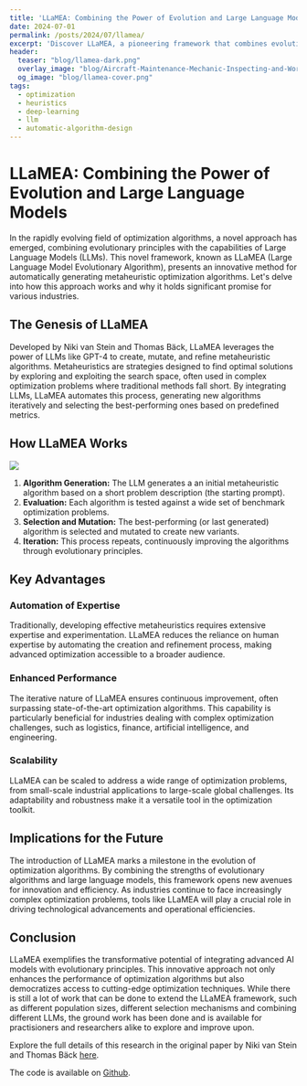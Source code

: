 ```yaml
---
title: 'LLaMEA: Combining the Power of Evolution and Large Language Models'
date: 2024-07-01
permalink: /posts/2024/07/llamea/
excerpt: 'Discover LLaMEA, a pioneering framework that combines evolutionary algorithms and Large Language Models to automate and enhance metaheuristic optimization, making advanced optimization techniques more accessible and effective.'
header:
  teaser: "blog/llamea-dark.png"
  overlay_image: "blog/Aircraft-Maintenance-Mechanic-Inspecting-and-Working-on-Airplane-Jet-Engine-in-Hangar-1.png"
  og_image: "blog/llamea-cover.png"
tags:
  - optimization
  - heuristics
  - deep-learning
  - llm
  - automatic-algorithm-design
---
```

# LLaMEA: Combining the Power of Evolution and Large Language Models

In the rapidly evolving field of optimization algorithms, a novel approach has emerged, combining evolutionary principles with the capabilities of Large Language Models (LLMs). This novel framework, known as LLaMEA (Large Language Model Evolutionary Algorithm), presents an innovative method for automatically generating metaheuristic optimization algorithms. Let's delve into how this approach works and why it holds significant promise for various industries.

## The Genesis of LLaMEA

Developed by Niki van Stein and Thomas Bäck, LLaMEA leverages the power of LLMs like GPT-4 to create, mutate, and refine metaheuristic algorithms. Metaheuristics are strategies designed to find optimal solutions by exploring and exploiting the search space, often used in complex optimization problems where traditional methods fall short. By integrating LLMs, LLaMEA automates this process, generating new algorithms iteratively and selecting the best-performing ones based on predefined metrics.

## How LLaMEA Works

[![](https://mermaid.ink/img/pako:eNpNUctug0AM_BVrT6kUfiCHVnk1qpRUVXKqQg4OGFgVdpHXtEqBf68DqK1P9no8M2u3JvEpmYXJSv-VFMgC-2PsQGN5fnFWLJb2G8V6d4EoeuxOohjrcqjZV7V0sGpP4usnyHCRYVSgS_txfjXgX30H69mOHDEKwbLMPVspKohgvz_Awz8sdO8UOti17ZGkYQdXCgLBKzVP9Hez_cS_Hmf-Gt1mtv3EslGdiXYzWCBmz2EOIfF8F9ie1TETBApB_wWFDVrfJokUBa8Y6DJSbAeV59nauyDcJAJHyqyjipzA27CDSex5QK7M3FTEFdpUt9reW7GRQvGxWWiaIn_EJna94rARf7q5xCyUmeaGfZMXRk2UQaumViu0sZgzVr-vlFo1exiPNtyu_wHLwJUV?type=png)](https://mermaid.live/edit#pako:eNpNUctug0AM_BVrT6kUfiCHVnk1qpRUVXKqQg4OGFgVdpHXtEqBf68DqK1P9no8M2u3JvEpmYXJSv-VFMgC-2PsQGN5fnFWLJb2G8V6d4EoeuxOohjrcqjZV7V0sGpP4usnyHCRYVSgS_txfjXgX30H69mOHDEKwbLMPVspKohgvz_Awz8sdO8UOti17ZGkYQdXCgLBKzVP9Hez_cS_Hmf-Gt1mtv3EslGdiXYzWCBmz2EOIfF8F9ie1TETBApB_wWFDVrfJokUBa8Y6DJSbAeV59nauyDcJAJHyqyjipzA27CDSex5QK7M3FTEFdpUt9reW7GRQvGxWWiaIn_EJna94rARf7q5xCyUmeaGfZMXRk2UQaumViu0sZgzVr-vlFo1exiPNtyu_wHLwJUV)

1. **Algorithm Generation:** The LLM generates a an initial metaheuristic algorithm based on a short problem description (the starting prompt).
2. **Evaluation:** Each algorithm is tested against a wide set of benchmark optimization problems.
3. **Selection and Mutation:** The best-performing (or last generated) algorithm is selected and mutated to create new variants.
4. **Iteration:** This process repeats, continuously improving the algorithms through evolutionary principles.

## Key Advantages

### Automation of Expertise

Traditionally, developing effective metaheuristics requires extensive expertise and experimentation. LLaMEA reduces the reliance on human expertise by automating the creation and refinement process, making advanced optimization accessible to a broader audience.

### Enhanced Performance

The iterative nature of LLaMEA ensures continuous improvement, often surpassing state-of-the-art optimization algorithms. This capability is particularly beneficial for industries dealing with complex optimization challenges, such as logistics, finance, artificial intelligence, and engineering.

### Scalability

LLaMEA can be scaled to address a wide range of optimization problems, from small-scale industrial applications to large-scale global challenges. Its adaptability and robustness make it a versatile tool in the optimization toolkit.

## Implications for the Future

The introduction of LLaMEA marks a milestone in the evolution of optimization algorithms. By combining the strengths of evolutionary algorithms and large language models, this framework opens new avenues for innovation and efficiency. As industries continue to face increasingly complex optimization problems, tools like LLaMEA will play a crucial role in driving technological advancements and operational efficiencies.

## Conclusion

LLaMEA exemplifies the transformative potential of integrating advanced AI models with evolutionary principles. This innovative approach not only enhances the performance of optimization algorithms but also democratizes access to cutting-edge optimization techniques. While there is still a lot of work that can be done to extend the LLaMEA framework, such as different population sizes, different selection mechanisms and combining different LLMs, the ground work has been done and is available for practisioners and researchers alike to explore and improve upon.

Explore the full details of this research in the original paper by Niki van Stein and Thomas Bäck [here](https://arxiv.org/abs/2405.20132).

The code is available on [Github](https://github.com/nikivanstein/LLaMEA).